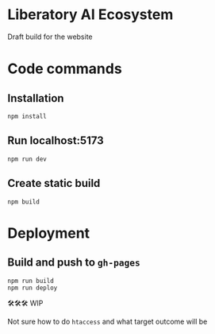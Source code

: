 # Liberatory AI Ecosystem

Draft build for the website

# Code commands

## Installation

`npm install`

## Run localhost:5173

`npm run dev`

## Create static build

`npm build`

# Deployment

## Build and push to `gh-pages`

```
npm run build
npm run deploy
```

🛠️🛠️🛠️ WIP

Not sure how to do `htaccess` and what target outcome will be
